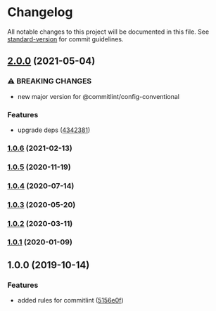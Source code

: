 # Changelog

All notable changes to this project will be documented in this file. See [standard-version](https://github.com/conventional-changelog/standard-version) for commit guidelines.

## [2.0.0](https://github.com/wowvendor/commitlint-config/compare/v1.0.6...v2.0.0) (2021-05-04)

### ⚠ BREAKING CHANGES

- new major version for @commitlint/config-conventional

### Features

- upgrade deps ([4342381](https://github.com/wowvendor/commitlint-config/commit/4342381065392a8b018023b86a83353c36514667))

### [1.0.6](https://github.com/wowvendor/commitlint-config/compare/v1.0.5...v1.0.6) (2021-02-13)

### [1.0.5](https://github.com/wowvendor/commitlint-config/compare/v1.0.4...v1.0.5) (2020-11-19)

### [1.0.4](https://github.com/wowvendor/commitlint-config/compare/v1.0.3...v1.0.4) (2020-07-14)

### [1.0.3](https://github.com/wowvendor/commitlint-config/compare/v1.0.2...v1.0.3) (2020-05-20)

### [1.0.2](https://github.com/wowvendor/commitlint-config/compare/v1.0.1...v1.0.2) (2020-03-11)

### [1.0.1](https://github.com/wowvendor/commitlint-config/compare/v1.0.0...v1.0.1) (2020-01-09)

## 1.0.0 (2019-10-14)

### Features

- added rules for commitlint
  ([5156e0f](https://github.com/wowvendor/commitlint-config/commit/5156e0f0deffc9b86200b47bcf507c14d7501a24))
